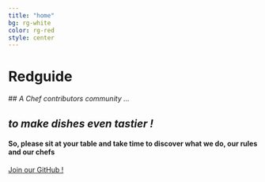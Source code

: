 ```yaml
---
title: "home"
bg: rg-white
color: rg-red
style: center
---
```


# **Redguide**

<span class="fa-stack subtlecircle" style="font-size:130px; background:rgb(236,233,233)">
  <i class="fa fa-circle fa-stack-2x text-white"></i>
  <i class="fa fa-book fa-stack-1x text-rg-red"></i>
</span>

## *A Chef contributors community ...*

## *to make dishes even tastier !*

#### So, please sit at your table and take time to discover what we do, our rules and our chefs

<span id="forkongithub">
  <a href="{{ site.source_link }}" class="bg-rg-red">
    Join our GitHub !
  </a>
</span>
